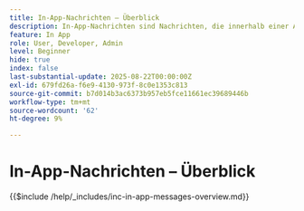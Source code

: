 ```yaml
---
title: In-App-Nachrichten – Überblick
description: In-App-Nachrichten sind Nachrichten, die innerhalb einer App angezeigt werden, während der Benutzer sie aktiv verwendet. Es handelt sich um Nachrichten vom Typ Überlagerung , die sich über Ihrer App befinden. Sie werden nicht auf dem Sperrbildschirm oder außerhalb der App angezeigt. Stattdessen werden sie als Banner, Pop-ups oder kleine Karten angezeigt, während der Benutzer die App erkundet.
feature: In App
role: User, Developer, Admin
level: Beginner
hide: true
index: false
last-substantial-update: 2025-08-22T00:00:00Z
exl-id: 679fd26a-f6e9-4130-973f-8c0e1353c813
source-git-commit: b7d014b3ac6373b957eb5fce11661ec39689446b
workflow-type: tm+mt
source-wordcount: '62'
ht-degree: 9%

---
```


# In-App-Nachrichten – Überblick

{{$include /help/_includes/inc-in-app-messages-overview.md}}
